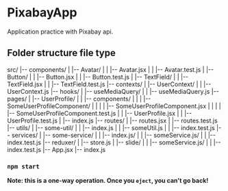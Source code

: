 # PixabayApp

Application practice with Pixabay api.

## Folder structure file type

src/
|-- components/
|   |-- Avatar/
|   |   |-- Avatar.jsx
|   |   |-- Avatar.test.js
|   |-- Button/
|   |   |-- Button.jsx
|   |   |-- Button.test.js
|   |-- TextField/
|   |   |-- TextField.jsx
|   |   |-- TextField.test.js
|-- contexts/
|   |-- UserContext/
|   |   |-- UserContext.js
|-- hooks/
|   |-- useMediaQuery/
|   |   |-- useMediaQuery.js
|-- pages/
|   |-- UserProfile/
|   |   |-- components/
|   |   |   |-- SomeUserProfileComponent/
|   |   |   |   |-- SomeUserProfileComponent.jsx
|   |   |   |   |-- SomeUserProfileComponent.test.js
|   |   |-- UserProfile.jsx
|   |   |-- UserProfile.test.js
|   |-- index.js
|-- routes/
|   |-- routes.jsx
|   |-- routes.test.js
|-- utils/
|   |-- some-util/
|   |   |-- index.js
|   |   |-- someUtil.js
|   |   |-- index.test.js
|-- services/
|   |-- some-service/
|   |   |-- index.js/
|   |   |-- someService.js/
|   |   |-- index.test.js
|-- reduxer/
|   |-- store.js
|   |-- slide/
|   |   |-- someService.js/
|   |   |-- index.test.js
|-- App.jsx
|-- index.js

### `npm start`

**Note: this is a one-way operation. Once you `eject`, you can't go back!**
